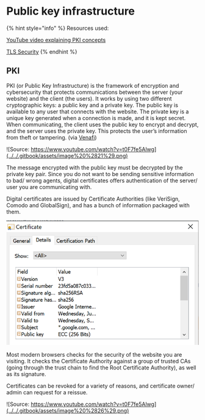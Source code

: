 # Public key infrastructure

{% hint style="info" %}
Resources used: 

[YouTube video explaining PKI concepts](https://www.youtube.com/watch?v=t0F7fe5Alwg)

[TLS Security](https://www.acunetix.com/blog/articles/tls-security-what-is-tls-ssl-part-1/)
{% endhint %}

## PKI

PKI \(or Public Key Infrastructure\) is the framework of encryption and cybersecurity that protects communications between the server \(your website\) and the client \(the users\). It works by using two different cryptographic keys: a public key and a private key. The public key is available to any user that connects with the website. The private key is a unique key generated when a connection is made, and it is kept secret. When communicating, the client uses the public key to encrypt and decrypt, and the server uses the private key. This protects the user’s information from theft or tampering. \(via [Venafi](https://www.venafi.com/education-center/pki/how-does-pki-work)\)

![Source: https://www.youtube.com/watch?v=t0F7fe5Alwg](../../.gitbook/assets/image%20%2821%29.png)

The message encrypted with the public key must be decrypted by the private key pair. Since you do not want to be sending sensitive information to bad/ wrong agents, digital certificates offers authentication of the server/ user you are communicating with.

Digital certificates are issued by Certificate Authorities \(like VeriSign, Comodo and GlobalSign\), and has a bunch of information packaged with them. 

![](../../.gitbook/assets/image%20%2819%29.png)

Most modern browsers checks for the security of the website you are visiting. It checks the Certificate Authority against a group of trusted CAs \(going through the trust chain to find the Root Certificate Authority\), as well as its signature.

Certificates can be revoked for a variety of reasons, and certificate owner/ admin can request for a reissue.

![Source: https://www.youtube.com/watch?v=t0F7fe5Alwg](../../.gitbook/assets/image%20%2826%29.png)

